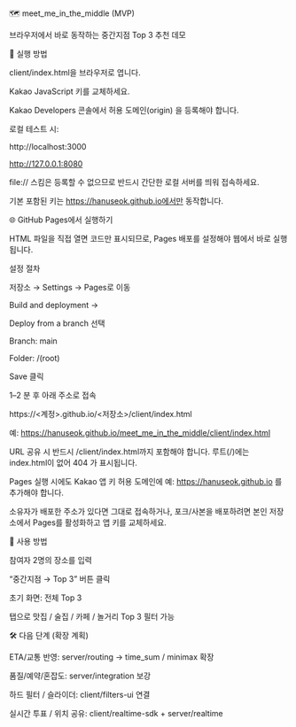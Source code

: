🗺️ meet_me_in_the_middle (MVP)

브라우저에서 바로 동작하는 중간지점 Top 3 추천 데모

🚀 실행 방법

client/index.html을 브라우저로 엽니다.

Kakao JavaScript 키를 교체하세요.

Kakao Developers 콘솔에서 허용 도메인(origin) 을 등록해야 합니다.

로컬 테스트 시:

http://localhost:3000

http://127.0.0.1:8080

file:// 스킴은 등록할 수 없으므로 반드시 간단한 로컬 서버를 띄워 접속하세요.

기본 포함된 키는 https://hanuseok.github.io에서만 동작합니다.

🌐 GitHub Pages에서 실행하기

HTML 파일을 직접 열면 코드만 표시되므로, Pages 배포를 설정해야 웹에서 바로 실행됩니다.

설정 절차

저장소 → Settings → Pages로 이동

Build and deployment →

Deploy from a branch 선택

Branch: main

Folder: /(root)

Save 클릭

1–2 분 후 아래 주소로 접속

https://<계정>.github.io/<저장소>/client/index.html


예:
https://hanuseok.github.io/meet_me_in_the_middle/client/index.html

URL 공유 시 반드시 /client/index.html까지 포함해야 합니다.
루트(/)에는 index.html이 없어 404 가 표시됩니다.

Pages 실행 시에도 Kakao 앱 키 허용 도메인에
예: https://hanuseok.github.io 를 추가해야 합니다.

소유자가 배포한 주소가 있다면 그대로 접속하거나,
포크/사본을 배포하려면 본인 저장소에서 Pages를 활성화하고 앱 키를 교체하세요.

🧭 사용 방법

참여자 2명의 장소를 입력

“중간지점 → Top 3” 버튼 클릭

초기 화면: 전체 Top 3

탭으로 맛집 / 술집 / 카페 / 놀거리 Top 3 필터 가능

🛠️ 다음 단계 (확장 계획)

ETA/교통 반영: server/routing → time_sum / minimax 확장

품질/예약/혼잡도: server/integration 보강

하드 필터 / 슬라이더: client/filters-ui 연결

실시간 투표 / 위치 공유: client/realtime-sdk + server/realtime
